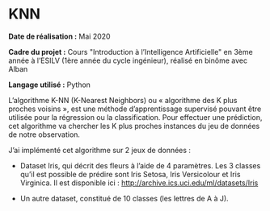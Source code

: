 # KNN

**Date de réalisation :** Mai 2020

**Cadre du projet :** Cours "Introduction à l’Intelligence Artificielle" en 3ème année à l’ESILV (1ère année du cycle ingénieur), réalisé en binôme avec Alban

**Langage utilisé :** Python

L’algorithme K-NN (K-Nearest Neighbors) ou « algorithme des K plus proches voisins », est une méthode d’apprentissage supervisé pouvant être utilisée pour la régression ou la classification. Pour effectuer une prédiction, cet algorithme va chercher les K plus proches instances du jeu de données de notre observation.

J’ai implémenté cet algorithme sur 2 jeux de données :

-	Dataset Iris, qui décrit des fleurs à l’aide de 4 paramètres. Les 3 classes qu’il est possible de prédire sont Iris Setosa, Iris Versicolour et Iris Virginica.
Il est disponible ici : http://archive.ics.uci.edu/ml/datasets/Iris

-	Un autre dataset, constitué de 10 classes (les lettres de A à J).
